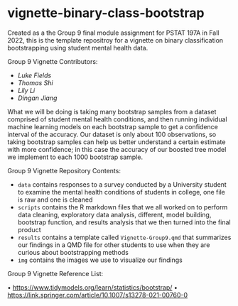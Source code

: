 # vignette-binary-class-bootstrap
Created as a the Group 9 final module assignment for PSTAT 197A in Fall 2022, this is the template repositroy for a vignette on binary classification bootstrapping using student mental health data.


Group 9 Vignette Contributors:

-  *Luke Fields*
-  *Thomas Shi*
-  *Lily Li*
-  *Dingan Jiang*

What we will be doing is taking many bootstrap samples from a dataset comprised of student mental health conditions, and then running individual machine learning models on each bootstrap sample to get a confidence interval of the accuracy. Our dataset is only about 100 observations, so taking bootstrap samples can help us better understand a certain estimate with more confidence; in this case the accuracy of our boosted tree model we implement to each 1000 bootstrap sample. 

Group 9 Vignette Repository Contents:

-   `data` contains responses to a survey conducted by a University student to examine the mental health conditions of students in college, one file is raw and one is cleaned 
-   `scripts` contains the R markdown files that we all worked on to perform data cleaning, exploratory data analysis, different, model building, bootstrap function, and results analysis that we then turned into the final product
-   `results` contains a template called `Vignette-Group9.qmd` that summarizes our findings in a QMD file for other students to use when they are curious about bootstrapping methods
-   `img` contains the images we use to visualize our findings

Group 9 Vignette Reference List:

• https://www.tidymodels.org/learn/statistics/bootstrap/
• https://link.springer.com/article/10.1007/s13278-021-00760-0
